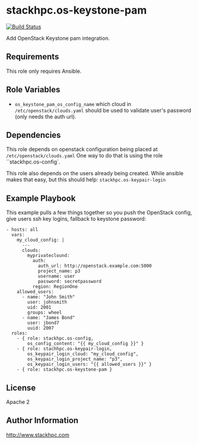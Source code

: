 stackhpc.os-keystone-pam
========================

[![Build Status](https://www.travis-ci.org/stackhpc/ansible-role-os-keystone-pam.svg?branch=master)](https://www.travis-ci.org/stackhpc/ansible-role-os-keystone-pam)

Add OpenStack Keystone pam integration.

Requirements
------------

This role only requires Ansible.

Role Variables
--------------

* ``os_keystone_pam_os_config_name`` which cloud in
  ``/etc/openstack/clouds.yaml`` should be used to validate user's password
  (only needs the auth url).

Dependencies
------------

This role depends on openstack configuration being placed at
`/etc/openstack/clouds.yaml`
One way to do that is using the role ``stackhpc.os-config`.

This role also depends on the users already being created. While ansible makes
that easy, but this should help: ``stackhpc.os-keypair-login``

Example Playbook
----------------

This example pulls a few things together so you push the OpenStack config,
give users ssh key logins, fallback to keystone password:

    - hosts: all
      vars:
        my_cloud_config: |
          ---
          clouds:
            myprivateclound:
              auth:
                auth_url: http://openstack.example.com:5000
                project_name: p3
                username: user
                password: secretpassword
              region: RegionOne
        allowed_users:
          - name: "John Smith"
            user: johnsmith
            uid: 2001
            groups: wheel
          - name: "James Bond"
            user: jbond7
            uuid: 2007
      roles:
        - { role: stackhpc.os-config,
            os_config_content: "{{ my_cloud_config }}" }
        - { role: stachhpc.os-keypair-login,
            os_keypair_login_cloud: "my_cloud_config",
            os_keypair_login_project_name: "p3",
            os_keypair_login_users: "{{ allowed_users }}" }
        - { role: stackhpc.os-keystone-pam }

License
-------

Apache 2

Author Information
------------------

http://www.stackhpc.com
